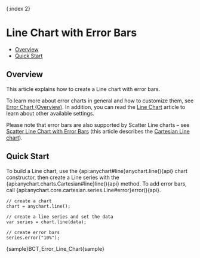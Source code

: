 {:index 2}
# Line Chart with Error Bars

* [Overview](#overview)
* [Quick Start](#quick_start)

## Overview

This article explains how to create a Line chart with error bars.

To learn more about error charts in general and how to customize them, see [Error Chart (Overview)](Overview). In addition, you can read the [Line Chart](../Line_Chart) article to learn about other available settings.

Please note that error bars are also supported by Scatter Line charts – see [Scatter Line Chart with Error Bars](Scatter_Line_Chart) (this article describes the [Cartesian Line chart](../Line_Chart)).

## Quick Start

To build a Line chart, use the {api:anychart#line}anychart.line(){api} chart constructor, then create a Line series with the {api:anychart.charts.Cartesian#line}line(){api} method. To add error bars, call {api:anychart.core.cartesian.series.Line#error}error(){api}.

```
// create a chart
chart = anychart.line();

// create a line series and set the data
var series = chart.line(data);

// create error bars
series.error("10%");
```

{sample}BCT\_Error\_Line\_Chart{sample}
